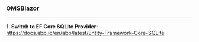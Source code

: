 ### OMSBlazor
------------------------
<b>1. Switch to EF Core SQLite Provider:</b>  
https://docs.abp.io/en/abp/latest/Entity-Framework-Core-SQLite
